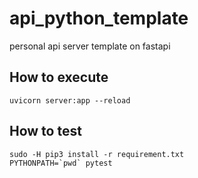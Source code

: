 # api_python_template
personal api server template on fastapi

## How to execute
```shell
uvicorn server:app --reload
```

## How to test
```shell
sudo -H pip3 install -r requirement.txt 
PYTHONPATH=`pwd` pytest
```